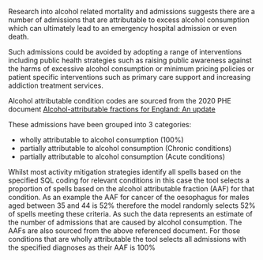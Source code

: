 Research into alcohol related mortality and admissions suggests there are a number of admissions that are attributable to excess alcohol consumption which can ultimately lead to an emergency hospital admission or even death.

Such admissions could be avoided by adopting a range of interventions including public health strategies such as raising public awareness against the harms of excessive alcohol consumption or minimum pricing policies or patient specific interventions such as primary care support and increasing addiction treatment services.

Alcohol attributable condition codes are sourced from the 2020 PHE document [Alcohol-attributable fractions for England: An update][1]

[1]: https://assets.publishing.service.gov.uk/government/uploads/system/uploads/attachment_data/file/958648/RELATI_1-1.pdf

These admissions have been grouped into 3 categories:

* wholly attributable to alcohol consumption (100%)
* partially attributable to alcohol consumption (Chronic conditions)
* partially attributable to alcohol consumption (Acute conditions)

Whilst most activity mitigation strategies identify all spells based on the specified SQL coding for relevant conditions in this case the tool selects a proportion of spells based on the alcohol attributable fraction (AAF) for that condition. As an example the AAF for cancer of the oesophagus for males aged between 35 and 44 is 52% therefore the model randomly selects 52% of spells meeting these criteria. As such the data represents an estimate of the number of admissions that are caused by alcohol consumption. The AAFs are also sourced from the above referenced document. For those conditions that are wholly attributable the tool selects all admissions with the specified diagnoses as their AAF is 100%